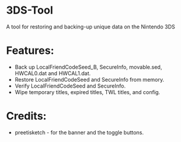 # 3DS-Tool
A tool for restoring and backing-up unique data on the Nintendo 3DS

# Features:
- Back up LocalFriendCodeSeed_B, SecureInfo, movable.sed, HWCAL0.dat and HWCAL1.dat.
- Restore LocalFriendCodeSeed and SecureInfo from memory.
- Verify LocalFriendCodeSeed and SecureInfo.
- Wipe temporary titles, expired titles, TWL titles, and config.

# Credits:
- preetisketch - for the banner and the toggle buttons.
